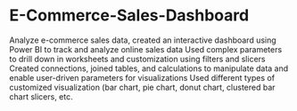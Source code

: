 # E-Commerce-Sales-Dashboard
Analyze e-commerce sales data, created an interactive dashboard using Power BI to track and analyze online sales data
Used complex parameters to drill down in worksheets and customization using filters and slicers
Created connections, joined tables, and calculations to manipulate data and enable user-driven parameters for visualizations
Used different types of customized visualization (bar chart, pie chart, donut chart, clustered bar chart slicers, etc.
